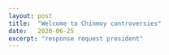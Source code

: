 ```yaml
---
layout: post
title:  "Welcome to Chinmoy controversies"
date:   2020-06-25
excerpt: "response request president"
---
```

